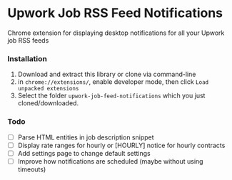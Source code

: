 # Upwork Job RSS Feed Notifications

Chrome extension for displaying desktop notifications for all your Upwork job RSS feeds

### Installation

1. Download and extract this library or clone via command-line
2. in `chrome://extensions/`, enable developer mode, then click `Load unpacked extensions`
3. Select the folder `upwork-job-feed-notifications` which you just cloned/downloaded.

### Todo

- [ ] Parse HTML entities in job description snippet
- [ ] Display rate ranges for hourly or [HOURLY] notice for hourly contracts
- [ ] Add settings page to change default settings
- [ ] Improve how notifications are scheduled (maybe without using timeouts)